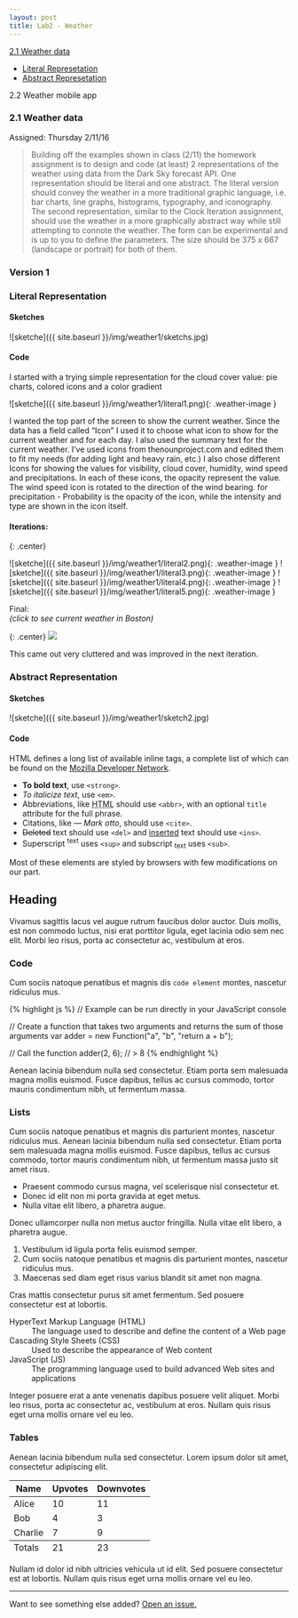 ```yaml
---
layout: post
title: Lab2 - Weather
---
```

[2.1 Weather data](#weather-data)  

 - [Literal Represetation](#weather-literal)  
 - [Abstract Represetation](#weather-abstract)  

2.2 Weather mobile app

<a name="weather-data"></a>

### 2.1 Weather data
Assigned: Thursday 2/11/16  

> Building off the examples shown in class (2/11) the homework assignment is to design and code (at least) 2 representations of the weather using data from the Dark Sky forecast API. One representation should be literal and one abstract. The literal version should convey the weather in a more traditional graphic language, i.e. bar charts, line graphs, histograms, typography, and iconography. The second representation, similar to the Clock Iteration assignment, should use the weather in a more graphically abstract way while still attempting to connote the weather. The form can be experimental and is up to you to define the parameters. The size should be 375 x 667 (landscape or portrait) for both of them.  

### Version 1  

<a name="weather-literal"></a>

### Literal Representation  

#### Sketches

![sketche]({{ site.baseurl }}/img/weather1/sketchs.jpg)

  
  
#### Code 

I started with a trying simple representation for the cloud cover value: pie charts, colored icons and a color gradient
  
![sketche]({{ site.baseurl }}/img/weather1/literal1.png){: .weather-image }

I wanted the top part of the screen to show the current weather.
Since the data has a field called “Icon” I used it to choose what icon to show for the current weather and for each day.
I also used the summary text for the current weather.
I’ve used icons from thenounproject.com and edited them to fit my needs (for adding light and heavy rain, etc.)
I also chose different Icons for showing the values for visibility, cloud cover, humidity, wind speed and precipitations.
In each of these icons, the opacity represent the value.
The wind speed icon is rotated to the direction of the wind bearing. for precipitation -
Probability is the opacity of the icon, while the intensity and type are shown in the icon itself.

#### Iterations:

{: .center}

![sketche]({{ site.baseurl }}/img/weather1/literal2.png){: .weather-image }
![sketche]({{ site.baseurl }}/img/weather1/literal3.png){: .weather-image }
![sketche]({{ site.baseurl }}/img/weather1/literal4.png){: .weather-image }
![sketche]({{ site.baseurl }}/img/weather1/literal5.png){: .weather-image }

Final:  
*(click to see current weather in Boston)*

{: .center}
<a target="_blank" href="{{ site.baseurl }}/p5-links/Jasmin_Rubinovitz_weather_literal/index.html">
  <img class="weather-image" src="{{ site.baseurl }}/img/weather1/literal6.png">
</a>

This came out very cluttered and was improved in the next iteration.

<!-- Code
![weater literal representation, v1]({{ site.baseurl }}/p5-links/Jasmin_Rubinovitz_weather_literal/index.html) -->
<a name="weather-abstract"></a>

### Abstract Representation  

#### Sketches

![sketche]({{ site.baseurl }}/img/weather1/sketch2.jpg)


#### Code 
HTML defines a long list of available inline tags, a complete list of which can be found on the [Mozilla Developer Network](https://developer.mozilla.org/en-US/docs/Web/HTML/Element).

- **To bold text**, use `<strong>`.
- *To italicize text*, use `<em>`.
- Abbreviations, like <abbr title="HyperText Markup Langage">HTML</abbr> should use `<abbr>`, with an optional `title` attribute for the full phrase.
- Citations, like <cite>&mdash; Mark otto</cite>, should use `<cite>`.
- <del>Deleted</del> text should use `<del>` and <ins>inserted</ins> text should use `<ins>`.
- Superscript <sup>text</sup> uses `<sup>` and subscript <sub>text</sub> uses `<sub>`.

Most of these elements are styled by browsers with few modifications on our part.

## Heading

Vivamus sagittis lacus vel augue rutrum faucibus dolor auctor. Duis mollis, est non commodo luctus, nisi erat porttitor ligula, eget lacinia odio sem nec elit. Morbi leo risus, porta ac consectetur ac, vestibulum at eros.

### Code

Cum sociis natoque penatibus et magnis dis `code element` montes, nascetur ridiculus mus.

{% highlight js %}
// Example can be run directly in your JavaScript console

// Create a function that takes two arguments and returns the sum of those arguments
var adder = new Function("a", "b", "return a + b");

// Call the function
adder(2, 6);
// > 8
{% endhighlight %}

Aenean lacinia bibendum nulla sed consectetur. Etiam porta sem malesuada magna mollis euismod. Fusce dapibus, tellus ac cursus commodo, tortor mauris condimentum nibh, ut fermentum massa.

### Lists

Cum sociis natoque penatibus et magnis dis parturient montes, nascetur ridiculus mus. Aenean lacinia bibendum nulla sed consectetur. Etiam porta sem malesuada magna mollis euismod. Fusce dapibus, tellus ac cursus commodo, tortor mauris condimentum nibh, ut fermentum massa justo sit amet risus.

* Praesent commodo cursus magna, vel scelerisque nisl consectetur et.
* Donec id elit non mi porta gravida at eget metus.
* Nulla vitae elit libero, a pharetra augue.

Donec ullamcorper nulla non metus auctor fringilla. Nulla vitae elit libero, a pharetra augue.

1. Vestibulum id ligula porta felis euismod semper.
2. Cum sociis natoque penatibus et magnis dis parturient montes, nascetur ridiculus mus.
3. Maecenas sed diam eget risus varius blandit sit amet non magna.

Cras mattis consectetur purus sit amet fermentum. Sed posuere consectetur est at lobortis.

<dl>
  <dt>HyperText Markup Language (HTML)</dt>
  <dd>The language used to describe and define the content of a Web page</dd>

  <dt>Cascading Style Sheets (CSS)</dt>
  <dd>Used to describe the appearance of Web content</dd>

  <dt>JavaScript (JS)</dt>
  <dd>The programming language used to build advanced Web sites and applications</dd>
</dl>

Integer posuere erat a ante venenatis dapibus posuere velit aliquet. Morbi leo risus, porta ac consectetur ac, vestibulum at eros. Nullam quis risus eget urna mollis ornare vel eu leo.

### Tables

Aenean lacinia bibendum nulla sed consectetur. Lorem ipsum dolor sit amet, consectetur adipiscing elit.

<table>
  <thead>
    <tr>
      <th>Name</th>
      <th>Upvotes</th>
      <th>Downvotes</th>
    </tr>
  </thead>
  <tfoot>
    <tr>
      <td>Totals</td>
      <td>21</td>
      <td>23</td>
    </tr>
  </tfoot>
  <tbody>
    <tr>
      <td>Alice</td>
      <td>10</td>
      <td>11</td>
    </tr>
    <tr>
      <td>Bob</td>
      <td>4</td>
      <td>3</td>
    </tr>
    <tr>
      <td>Charlie</td>
      <td>7</td>
      <td>9</td>
    </tr>
  </tbody>
</table>

Nullam id dolor id nibh ultricies vehicula ut id elit. Sed posuere consectetur est at lobortis. Nullam quis risus eget urna mollis ornare vel eu leo.

-----

Want to see something else added? <a href="https://github.com/poole/poole/issues/new">Open an issue.</a>
